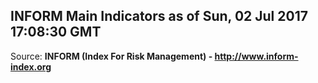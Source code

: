 ## INFORM Main Indicators as of Sun, 02 Jul 2017 17:08:30 GMT

Source: **INFORM (Index For Risk Management) - http://www.inform-index.org**